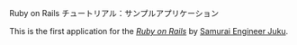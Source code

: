 Ruby on Rails チュートリアル：サンプルアプリケーション

This is the first application for the
[*Ruby on Rails*](http://rubyonrails.org/)
by [Samurai Engineer Juku](http://www.sejuku.net/).

